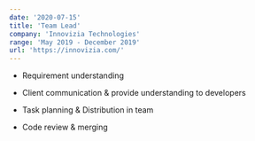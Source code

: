 ```yaml
---
date: '2020-07-15'
title: 'Team Lead'
company: 'Innovizia Technologies'
range: 'May 2019 - December 2019'
url: 'https://innovizia.com/'
---
```


- Requirement understanding

- Client communication & provide understanding to developers

- Task planning & Distribution in team

- Code review & merging